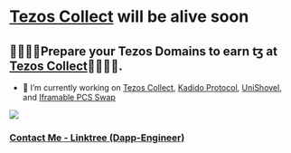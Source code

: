 # [Tezos Collect](https://tezoscollect-staging.netlify.app) will be alive soon
## 💸💸💸💸Prepare your Tezos Domains to earn ꜩ at [Tezos Collect](https://tezoscollect.io)💸💸💸💸.

- 🔭 I’m currently working on [Tezos Collect](https://tezoscollect-staging.netlify.app), [Kadido Protocol](https://kadido.com), [UniShovel](https://github.com/toptal126/UniShovel), and [Iframable PCS Swap](https://github.com/toptal126/Iframable-Pancakeswap)

<a href="https://komarev.com/ghpvc/?username=toptal126">
    <img src="https://komarev.com/ghpvc/?username=toptal126">
</a>

### [Contact Me - Linktree (Dapp-Engineer)](https://linktr.ee/dapp_engineer)
